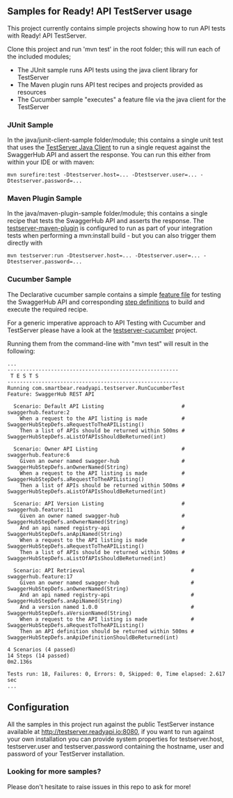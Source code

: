## Samples for Ready! API TestServer usage

This project currently contains simple projects showing how to run API tests with 
Ready! API TestServer.

Clone this project and run 'mvn test' in the root folder; this will run each of the included modules;
- The JUnit sample runs API tests using the java client library for TestServer
- The Maven plugin runs API test recipes and projects provided as resources
- The Cucumber sample "executes" a feature file via the java client for the TestServer 

### JUnit Sample

In the java/junit-client-sample folder/module; this contains a single unit test that uses the 
[TestServer Java Client](https://github.com/SmartBear/ready-api-testserver-client) to run a single request
against the SwaggerHub API and assert the response. You can run this either from within your
IDE or with maven:

```
mvn surefire:test -Dtestserver.host=... -Dtestserver.user=... -Dtestserver.password=...
```

### Maven Plugin Sample

In the java/maven-plugin-sample folder/module; this contains a single recipe that tests the SwaggerHub API 
and asserts the response. The [testserver-maven-plugin](https://github.com/olensmar/readyapi-testserver-maven-plugin) 
is configured to run as part of your integration tests when performing a mvn:install build - but you can also 
trigger them directly with 

```
mvn testserver:run -Dtestserver.host=... -Dtestserver.user=... -Dtestserver.password=...
```

### Cucumber Sample

The Declarative cucumber sample contains a simple [feature file](https://github.com/SmartBear/ready-api-testserver-samples/blob/master/java/cucumber-sample/src/test/resources/cucumber/swaggerhub.feature) for testing the SwaggerHub API 
and corresponding [step definitions](https://github.com/SmartBear/ready-api-testserver-samples/blob/master/java/cucumber-sample/src/test/java/com/smartbear/readyapi/testserver/SwaggerHubStepDefs.java) to build and execute the required recipe. 

For a generic imperative approach to API Testing with Cucumber and TestServer please have a look at 
the [testserver-cucumber](https://github.com/olensmar/testserver-cucumber) project.

Running them from the command-line with "mvn test" will result in the following:

```
...
-------------------------------------------------------
 T E S T S
-------------------------------------------------------
Running com.smartbear.readyapi.testserver.RunCucumberTest
Feature: SwaggerHub REST API

  Scenario: Default API Listing                         # swaggerhub.feature:2
    When a request to the API listing is made           # SwaggerHubStepDefs.aRequestToTheAPIListing()
    Then a list of APIs should be returned within 500ms # SwaggerHubStepDefs.aListOfAPIsShouldBeReturned(int)

  Scenario: Owner API Listing                           # swaggerhub.feature:6
    Given an owner named swagger-hub                    # SwaggerHubStepDefs.anOwnerNamed(String)
    When a request to the API listing is made           # SwaggerHubStepDefs.aRequestToTheAPIListing()
    Then a list of APIs should be returned within 500ms # SwaggerHubStepDefs.aListOfAPIsShouldBeReturned(int)

  Scenario: API Version Listing                         # swaggerhub.feature:11
    Given an owner named swagger-hub                    # SwaggerHubStepDefs.anOwnerNamed(String)
    And an api named registry-api                       # SwaggerHubStepDefs.anApiNamed(String)
    When a request to the API listing is made           # SwaggerHubStepDefs.aRequestToTheAPIListing()
    Then a list of APIs should be returned within 500ms # SwaggerHubStepDefs.aListOfAPIsShouldBeReturned(int)

  Scenario: API Retrieval                                  # swaggerhub.feature:17
    Given an owner named swagger-hub                       # SwaggerHubStepDefs.anOwnerNamed(String)
    And an api named registry-api                          # SwaggerHubStepDefs.anApiNamed(String)
    And a version named 1.0.0                              # SwaggerHubStepDefs.aVersionNamed(String)
    When a request to the API listing is made              # SwaggerHubStepDefs.aRequestToTheAPIListing()
    Then an API definition should be returned within 500ms # SwaggerHubStepDefs.anApiDefinitionShouldBeReturned(int)

4 Scenarios (4 passed)
14 Steps (14 passed)
0m2.136s

Tests run: 18, Failures: 0, Errors: 0, Skipped: 0, Time elapsed: 2.617 sec
...
```

## Configuration

All the samples in this project run against the public TestServer instance available at 
http://testserver.readyapi.io:8080, if you want to run against your own installation you
can provide system properties for testserver.host, testserver.user and testserver.password 
containing the hostname, user and password of your TestServer installation. 


### Looking for more samples?

Please don't hesitate to raise issues in this repo to ask for more!

